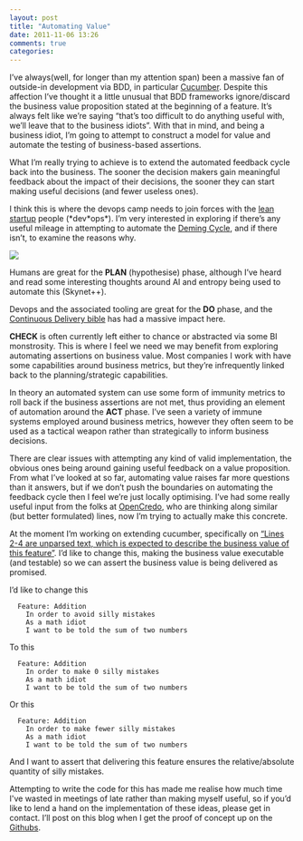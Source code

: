 ```yaml
---
layout: post
title: "Automating Value"
date: 2011-11-06 13:26
comments: true
categories: 
---
```

I’ve always(well, for longer than my attention span) been a massive fan of outside-in development via BDD, in particular [Cucumber](http://cukes.info). Despite this affection I’ve thought it a little unusual that BDD frameworks ignore/discard the business value proposition stated at the beginning of a feature. It’s always felt like we’re saying “that’s too difficult to do anything useful with, we’ll leave that to the business idiots”. With that in mind, and being a business idiot, I’m going to attempt to construct a model for value and automate the testing of business-based assertions.

What I’m really trying to achieve is to extend the automated feedback cycle back into the business. The sooner the decision makers gain meaningful feedback about the impact of their decisions, the sooner they can start making useful decisions (and fewer useless ones).

I think this is where the devops camp needs to join forces with the [lean startup](http://www.amazon.com/Lean-Startup-Entrepreneurs-Continuous-Innovation/dp/0307887898) people (\*dev\*ops\*). I’m very interested in exploring if there’s any useful mileage in attempting to automate the [Deming Cycle](http://en.wikipedia.org/wiki/PDCA), and if there isn’t, to examine the reasons why.

![](http://upload.wikimedia.org/wikipedia/commons/thumb/7/7a/PDCA_Cycle.svg/400px-PDCA_Cycle.svg.png)

Humans are great for the **PLAN** (hypothesise) phase, although I’ve heard and read some interesting thoughts around AI and entropy being used to automate this (Skynet++).

Devops and the associated tooling are great for the **DO** phase, and the [Continuous Delivery bible](http://www.amazon.com/Continuous-Delivery-Deployment-Automation-Addison-Wesley/dp/0321601912) has had a massive impact here.

**CHECK** is often currently left either to chance or abstracted via some BI monstrosity. This is where I feel we need we may benefit from exploring automating assertions on business value. Most companies I work with have some capabilities around business metrics, but they’re infrequently linked back to the planning/strategic capabilities.

In theory an automated system can use some form of immunity metrics to roll back if the business assertions are not met, thus providing an element of automation around the **ACT** phase. I’ve seen a variety of immune systems employed around business metrics, however they often seem to be used as a tactical weapon rather than strategically to inform business decisions.

There are clear issues with attempting any kind of valid implementation, the obvious ones being around gaining useful feedback on a value proposition. From what I’ve looked at so far, automating value raises far more questions than it answers, but if we don’t push the boundaries on automating the feedback cycle then I feel we’re just locally optimising. I’ve had some really useful input from the folks at [OpenCredo](http://www.opencredo.com/), who are thinking along similar (but better formulated) lines, now I’m trying to actually make this concrete.

At the moment I’m working on extending cucumber, specifically on [“Lines 2-4 are unparsed text, which is expected to describe the business value of this feature”](https://github.com/cucumber/cucumber/wiki/Gherkin). I’d like to change this, making the business value executable (and testable) so we can assert the business value is being delivered as promised.

I’d like to change this

      Feature: Addition
        In order to avoid silly mistakes
        As a math idiot
        I want to be told the sum of two numbers

To this

      Feature: Addition
        In order to make 0 silly mistakes
        As a math idiot
        I want to be told the sum of two numbers

Or this

      Feature: Addition
        In order to make fewer silly mistakes
        As a math idiot
        I want to be told the sum of two numbers

And I want to assert that delivering this feature ensures the relative/absolute quantity of silly mistakes.

Attempting to write the code for this has made me realise how much time I've wasted in meetings of late rather than making myself useful, so if you’d like to lend a hand on the implementation of these ideas, please get in contact. I’ll post on this blog when I get the proof of concept up on the [Githubs](https://github.com/hatofmonkeys).